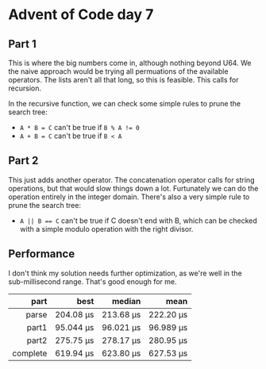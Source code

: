 # Advent of Code day 7

## Part 1

This is where the big numbers come in, although nothing beyond U64.
We the naive approach would be trying all permuations of the available operators. The lists aren't all that long, so this is feasible. This calls for recursion.

In the recursive function, we can check some simple rules to prune the search tree:

* `A * B = C` can't be true if `B % A != 0`
* `A + B = C` can't be true if `B < A`

## Part 2

This just adds another operator. The concatenation operator calls for string operations, but that would slow things down a lot. Furtunately we can do the operation entirely in the integer domain. There's also a very simple rule to prune the search tree:

* `A || B == C` can't be true if C doesn't end with B, which can be checked with a simple modulo operation with the right divisor.

## Performance

I don't think my solution needs further optimization, as we're well in the sub-millisecond range. That's good enough for me.

| part |   best |   median |      mean |
|-----:|-------:|---------:|----------:|
| parse | 204.08 µs | 213.68 µs | 222.20 µs |
| part1 | 95.044 µs | 96.021 µs | 96.989 µs |
| part2 | 275.75 µs | 278.17 µs | 280.95 µs |
| complete | 619.94 µs | 623.80 µs | 627.53 µs |
